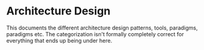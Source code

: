 # Architecture Design

This documents the different architecture design patterns, tools, paradigms, paradigms etc. The categorization isn't formally completely correct for everything that ends up being under here.

